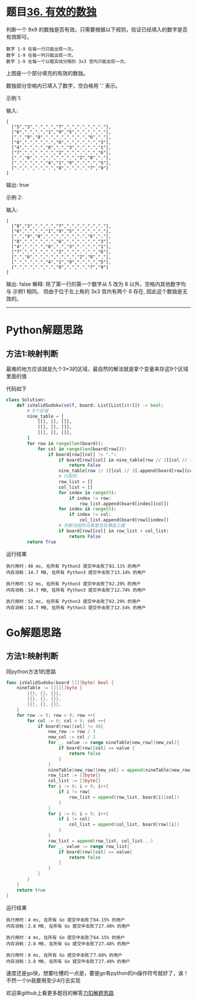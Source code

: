 # 题目[36. 有效的数独](https://leetcode-cn.com/problems/valid-sudoku/)

判断一个 9x9 的数独是否有效。只需要根据以下规则，验证已经填入的数字是否有效即可。

    数字 1-9 在每一行只能出现一次。
    数字 1-9 在每一列只能出现一次。
    数字 1-9 在每一个以粗实线分隔的 3x3 宫内只能出现一次。

上图是一个部分填充的有效的数独。

数独部分空格内已填入了数字，空白格用 '.' 表示。

示例 1:

输入:

```shell
[
  ["5","3",".",".","7",".",".",".","."],
  ["6",".",".","1","9","5",".",".","."],
  [".","9","8",".",".",".",".","6","."],
  ["8",".",".",".","6",".",".",".","3"],
  ["4",".",".","8",".","3",".",".","1"],
  ["7",".",".",".","2",".",".",".","6"],
  [".","6",".",".",".",".","2","8","."],
  [".",".",".","4","1","9",".",".","5"],
  [".",".",".",".","8",".",".","7","9"]
]
```

输出: true

示例 2:

输入:

```shell
[
  ["8","3",".",".","7",".",".",".","."],
  ["6",".",".","1","9","5",".",".","."],
  [".","9","8",".",".",".",".","6","."],
  ["8",".",".",".","6",".",".",".","3"],
  ["4",".",".","8",".","3",".",".","1"],
  ["7",".",".",".","2",".",".",".","6"],
  [".","6",".",".",".",".","2","8","."],
  [".",".",".","4","1","9",".",".","5"],
  [".",".",".",".","8",".",".","7","9"]
]
```

输出: false
解释: 除了第一行的第一个数字从 5 改为 8 以外，空格内其他数字均与 示例1 相同。
     但由于位于左上角的 3x3 宫内有两个 8 存在, 因此这个数独是无效的。

*****

# Python解题思路

## 方法1:映射判断

最难的地方应该就是九个3*3的区域，最自然的解法就是拿个变量来存这9个区域里面的值

代码如下

```python
class Solution:
    def isValidSudoku(self, board: List[List[str]]) -> bool:
        # 9个区域
        nine_table = [
            [[], [], []],
            [[], [], []],
            [[], [], []],
        ]
        for row in range(len(board)):
            for col in range(len(board[row])):
                if board[row][col] != ".":
                    if board[row][col] in nine_table[row // 3][col // 3]:
                        return False
                    nine_table[row // 3][col // 3].append(board[row][col])
                    # 行和列
                    row_list = []
                    col_list = []
                    for index in range(9):
                        if index != row:
                            row_list.append(board[index][col])
                    for index in range(9):
                        if index != col:
                            col_list.append(board[row][index])
                    # 判断当前的元素是否在横竖上面
                    if board[row][col] in row_list + col_list:
                        return False
        return True
```

运行结果

```shell
执行用时：48 ms, 在所有 Python3 提交中击败了81.11% 的用户
内存消耗：14.7 MB, 在所有 Python3 提交中击败了13.14% 的用户

执行用时：52 ms, 在所有 Python3 提交中击败了62.29% 的用户
内存消耗：14.7 MB, 在所有 Python3 提交中击败了12.74% 的用户

执行用时：52 ms, 在所有 Python3 提交中击败了62.29% 的用户
内存消耗：14.7 MB, 在所有 Python3 提交中击败了12.54% 的用户
```



# Go解题思路

## 方法1:映射判断

同python方法1的思路

```go
func isValidSudoku(board [][]byte) bool {
	nineTable := [][][]byte {
		{{}, {}, {}},
		{{}, {}, {}},
		{{}, {}, {}},
	}
	for row := 0; row < 9; row ++{
		for col := 0; col < 9; col ++{
			if board[row][col] != 46{
				new_row := row / 3
				new_col := col / 3
				for _, value := range nineTable[new_row][new_col]{
					if board[row][col] == value {
						return false
					}
				}
				nineTable[new_row][new_col] = append(nineTable[new_row][new_col], board[row][col])
				row_list := []byte{}
				col_list := []byte{}
				for i := 0; i < 9; i++{
					if i != row{
						row_list = append(row_list, board[i][col])
					}
				}
				for i := 0; i < 9; i++{
					if i != col{
						col_list = append(col_list, board[row][i])
					}
				}
				row_list = append(row_list, col_list...)
				for _, value := range row_list{
					if board[row][col] == value{
						return false
					}
				}
			}
		}
	}
	return true
}
```

运行结果

```shell
执行用时：4 ms, 在所有 Go 提交中击败了64.15% 的用户
内存消耗：2.8 MB, 在所有 Go 提交中击败了27.48% 的用户

执行用时：4 ms, 在所有 Go 提交中击败了64.15% 的用户
内存消耗：2.8 MB, 在所有 Go 提交中击败了27.48% 的用户

执行用时：8 ms, 在所有 Go 提交中击败了7.68% 的用户
内存消耗：2.8 MB, 在所有 Go 提交中击败了27.48% 的用户
```

速度还是go快，想要吐槽的一点是，要是go有python的in操作符号就好了，诶！不然一个in我要用至少4行去实现

欢迎来github上看更多题目的解答[力扣解题思路](https://github.com/WRAllen/LeetCode)

  

